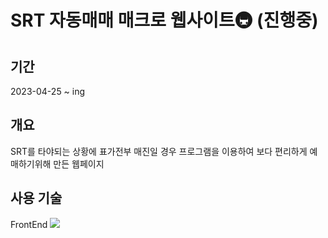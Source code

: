 # SRT 자동매매 매크로 웹사이트🚇 (진행중)

## 기간
2023-04-25 ~ ing

## 개요
SRT를 타야되는 상황에 표가전부 매진일 경우 프로그램을 이용하여 보다 편리하게 예매하기위해 만든 웹페이지

## 사용 기술
FrontEnd
<img src="https://img.shields.io/badge/React-61DAFB?style=for-the-badge&logo=React&logoColor=white">
